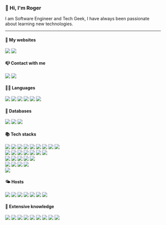 ### 👋 Hi, I'm Roger
I am Software Engineer and Tech Geek, I have always been passionate about learning new technologies.

---

#### 📡 My websites
<a target="_blank" href="https://roger.twan.life"><img src="https://img.shields.io/badge/BLOG-https://roger.twan.life-brightgreen?style=for-the-badge" /></a>
<a target="_blank" href="https://roger-twan.github.io/lab"><img src="https://img.shields.io/badge/LAB-https://roger--twan.github.io/lab-blueviolet?style=for-the-badge" /></a>

#### 📪 Contact with me
<a target="_blank" href="mailto:roger.twan@gmail.com"><img src="https://img.shields.io/static/v1?message=Gmail&logo=gmail&label=%20&style=for-the-badge&color=EA4335&labelColor=5c5c5c&logoColor=white" /></a>
<a target="_blank" href="https://www.linkedin.com/in/roger-twan"><img src="https://img.shields.io/static/v1?message=LinkedIn&logo=linkedIn&label=%20&style=for-the-badge&color=0A66C2&labelColor=5c5c5c" /></a>

#### 👨‍💻 Languages
<span><img src="https://img.shields.io/badge/_-TypeScript-3178C6?style=for-the-badge&logo=typescript&logoColor=white" /></span>
<span><img src="https://img.shields.io/badge/_-JavaScript-F7DF1E?style=for-the-badge&logo=javascript&logoColor=white" /></span>
<span><img src="https://img.shields.io/badge/_-HTML5-E34F26?style=for-the-badge&logo=html5&logoColor=white" /></span>
<span><img src="https://img.shields.io/badge/_-CSS3-1572B6?style=for-the-badge&logo=css3&logoColor=white" /></span>
<span><img src="https://img.shields.io/badge/_-Python-3776AB?style=for-the-badge&logo=python&logoColor=white" /></span>
<span><img src="https://img.shields.io/badge/_-Dart-0175C2?style=for-the-badge&logo=dart&logoColor=white" /></span>

#### 💽 Databases
<span><img src="https://img.shields.io/badge/_-MySQL-4479A1?style=for-the-badge&logo=mysql&logoColor=white" /></span>
<span><img src="https://img.shields.io/badge/_-SQLite-003B57?style=for-the-badge&logo=sqlite&logoColor=white" /></span>
<span><img src="https://img.shields.io/badge/_-MongoDB-47A248?style=for-the-badge&logo=mongodb&logoColor=white" /></span>

#### 📚 Tech stacks
<span><img src="https://img.shields.io/badge/_-Node-339933?style=for-the-badge&logo=node.js&logoColor=white" /></span>
<span><img src="https://img.shields.io/badge/_-React-61DAFB?style=for-the-badge&logo=react&logoColor=white" /></span>
<span><img src="https://img.shields.io/badge/_-Vue-4FC08D?style=for-the-badge&logo=vue.js&logoColor=white" /></span>
<span><img src="https://img.shields.io/badge/_-Express-000000?style=for-the-badge&logo=express&logoColor=white" /></span>
<span><img src="https://img.shields.io/badge/_-Koa-33333D?style=for-the-badge&logo=koa&logoColor=white" /></span>
<span><img src="https://img.shields.io/badge/_-Next-000000?style=for-the-badge&logo=next.js&logoColor=white" /></span>
<span><img src="https://img.shields.io/badge/_-Nuxt-00DC82?style=for-the-badge&logo=nuxt.js&logoColor=white" /></span>
<span><img src="https://img.shields.io/badge/_-Storybook-FF4785?style=for-the-badge&logo=storybook&logoColor=white" /></span>
<span><img src="https://img.shields.io/badge/_-jQuery-0769AD?style=for-the-badge&logo=jquery&logoColor=white" /></span>
<br />
<span><img src="https://img.shields.io/badge/_-Sass-CC6699?style=for-the-badge&logo=sass&logoColor=white" /></span>
<span><img src="https://img.shields.io/badge/_-Less-1D365D?style=for-the-badge&logo=less&logoColor=white" /></span>
<span><img src="https://img.shields.io/badge/_-MUI-007FFF?style=for-the-badge&logo=mui&logoColor=white" /></span>
<span><img src="https://img.shields.io/badge/_-Tailwind-06B6D4?style=for-the-badge&logo=tailwind-css&logoColor=white" /></span>
<span><img src="https://img.shields.io/badge/_-Bootstrap-7952B3?style=for-the-badge&logo=bootstrap&logoColor=white" /></span>
<span><img src="https://img.shields.io/badge/_-Ant_Design-0170FE?style=for-the-badge&logo=ant-design&logoColor=white" /></span>
<span><img src="https://img.shields.io/badge/_-Element-569EF8?style=for-the-badge" /></span>
<br />
<span><img src="https://img.shields.io/badge/_-ESlint-4B32C3?style=for-the-badge&logo=eslint&logoColor=white" /></span>
<span><img src="https://img.shields.io/badge/_-JEST-C21325?style=for-the-badge&logo=jest&logoColor=white" /></span>
<span><img src="https://img.shields.io/badge/_-Vitest-6E9F18?style=for-the-badge&logo=vitest&logoColor=white" /></span>
<span><img src="https://img.shields.io/badge/_-Cypress-17202C?style=for-the-badge&logo=cypress&logoColor=white" /></span>
<span><img src="https://img.shields.io/badge/_-Playwright-2EAD33?style=for-the-badge&logo=playwright&logoColor=white" /></span>
<br />
<span><img src="https://img.shields.io/badge/_-Webpack-8DD6F9?style=for-the-badge&logo=webpack&logoColor=white" /></span>
<span><img src="https://img.shields.io/badge/_-Rollup-EC4A3F?style=for-the-badge&logo=rollup.js&logoColor=white" /></span>
<span><img src="https://img.shields.io/badge/_-Vite-646CFF?style=for-the-badge&logo=vite&logoColor=white" /></span>
<span><img src="https://img.shields.io/badge/_-Gulp-CF4647?style=for-the-badge&logo=gulp&logoColor=white" /></span>
<br />
<span><img src="https://img.shields.io/badge/_-flutter-02569B?style=for-the-badge&logo=flutter&logoColor=white" /></span>

#### 🌤 Hosts
<span><img src="https://img.shields.io/badge/_-Amazon_AWS-232F3E?style=for-the-badge&logo=amazon-aws&logoColor=white" /></span>
<span><img src="https://img.shields.io/badge/_-Google_Cloud-4285F4?style=for-the-badge&logo=google-cloud&logoColor=white" /></span>
<span><img src="https://img.shields.io/badge/_-Microsoft_Azure-0078D4?style=for-the-badge&logo=microsoft-azure&logoColor=white" /></span>
<span><img src="https://img.shields.io/badge/_-Oracle_Cloud-F80000?style=for-the-badge&logo=oracle&logoColor=white" /></span>
<span><img src="https://img.shields.io/badge/_-Cloudflare-F38020?style=for-the-badge&logo=cloudflare&logoColor=white" /></span>
<span><img src="https://img.shields.io/badge/_-Alibaba_Cloud-FF6A00?style=for-the-badge&logo=alibaba-cloud&logoColor=white" /></span>
<span><img src="https://img.shields.io/badge/_-Tencent_Cloud-2571F6?style=for-the-badge" /></span>

#### 🤖 Extensive knowledge
<span><img src="https://img.shields.io/badge/_-Linux-FCC624?style=for-the-badge&logo=linux&logoColor=white" /></span>
<span><img src="https://img.shields.io/badge/_-Docker-2496ED?style=for-the-badge&logo=docker&logoColor=white" /></span>
<span><img src="https://img.shields.io/badge/_-Serverless-FD5750?style=for-the-badge&logo=serverless&logoColor=white" /></span>
<span><img src="https://img.shields.io/badge/_-GraphQL-E10098?style=for-the-badge&logo=graphql&logoColor=white" /></span>
<span><img src="https://img.shields.io/badge/_-Nginx-009639?style=for-the-badge&logo=nginx&logoColor=white" /></span>
<span><img src="https://img.shields.io/badge/_-Firebase-FFCA28?style=for-the-badge&logo=firebase&logoColor=white" /></span>
<span><img src="https://img.shields.io/badge/_-Apple_Store_Connect-0D96F6?style=for-the-badge&logo=app-store&logoColor=white" /></span>
<span><img src="https://img.shields.io/badge/_-Google_Play_Console-414141?style=for-the-badge&logo=google-play&logoColor=white" /></span>
<span><img src="https://img.shields.io/badge/_-Scrum-violet?style=for-the-badge" /></span>


<!--
[![Roger's GitHub stats](https://github-readme-stats.vercel.app/api?username=roger-twan&show_icons=true)](https://github.com/roger-twan)
[![Roger's GitHub Streak](https://streak-stats.demolab.com?user=roger-twan&theme=tokyonight_duo&border=E4E2E2&stroke=E4E2E2&ring=4382E5&fire=4382E5&currStreakNum=4382E5&sideNums=4382E5&currStreakLabel=454D57&sideLabels=454D57&dates=999999)](https://github.com/toger-twan)
[![Roger's Top Langs](https://github-readme-stats.vercel.app/api/top-langs/?username=roger-twan&layout=compact)](https://github.com/roger-twan)
[![Roger's github activity graph](https://github-readme-activity-graph.cyclic.app/graph?username=roger-twan&theme=minimal)](https://github.com/roger-twan)
-->
